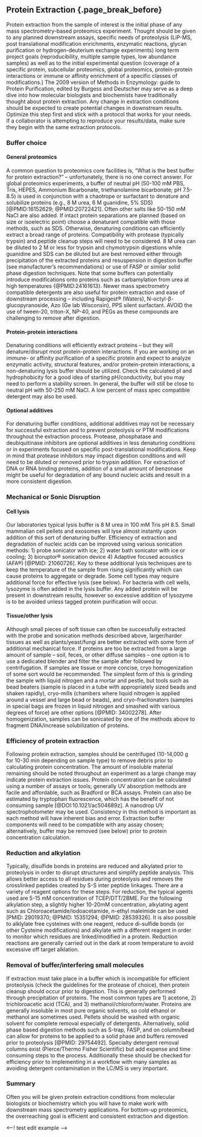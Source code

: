 ## Protein Extraction {.page_break_before}

Protein extraction from the sample of interest is the initial phase of any mass spectrometry-based proteomics experiment. 
Thought should be given to any planned downstream assays, specific needs of proteolysis (LiP-MS, post translational modification enrichments, enzymatic reactions, glycan purification or hydrogen-deuterium exchange experiments) long term project goals (reproducibility, multiple sample types, low abundance samples) as well as to the initial experimental question (coverage of a specific protein, subcellular proteomics, global proteomics, protein-protein interactions or immune or affinity enrichment of a specific classes of modifications.) 
The 2009 version of Methods in Enzymology: guide to Protein Purification, edited by Burgess and Deutscher may serve as a deep dive into how molecular biologists and biochemists have traditionally thought about protein extraction. 
Any change in extraction conditions should be expected to create potential changes in downstream results. 
Optimize this step first and stick with a protocol that works for your needs. 
If a collaborator is attempting to reproduce your results/data, make sure they begin with the same extraction protocols. 

### Buffer choice 
#### General proteomics 

A common question to proteomics core facilities is, “What is the best buffer for protein extraction?” – unfortunately, there is no one correct answer. 
For global proteomics experiments, a buffer of neutral pH (50-100 mM PBS, Tris, HEPES, Ammonium Bicarbonate, triethanolamine bicarbonate; pH 7.5-8.5) is used in conjunction with a chaotrope or surfactant to denature and solubilize proteins (e.g., 8 M urea, 6 M guanidine, 5% SDS) [@PMID:16152629; @PMID:20722421]. 
Often other salts like 50-150 mM NaCl are also added. 
If intact protein separations are planned (based on size or isoelectric point) choose a denaturant compatible with those methods, such as SDS. 
Otherwise, denaturing conditions can efficiently extract a broad range of proteins. 
Compatibility with protease (typically trypsin) and peptide cleanup steps will need to be considered. 
8 M urea can be diluted to 2 M or less for trypsin and chymotrypsin digestions while guanidine and SDS can be diluted but are best removed either through precipitation of the extracted proteins and resuspension in digestion buffer (see manufacturer’s recommendations) or use of FASP or similar solid phase digestion techniques. 
Note that some buffers can potentially introduce modifications onto proteins such as carbamylation from urea at high temperatures {@PMID:24161613}. 
Newer mass spectrometry compatible detergents are also useful for protein extraction and ease of downstream processing – including Rapigest® (Waters), N-octyl-β-glucopyranoside, Azo (Ge lab Wisconsin), PPS silent surfactant. 
AVOID the use of tween-20, triton-X, NP-40, and PEGs as these compounds are challenging to remove after digestion. 

#### Protein-protein interactions 
Denaturing conditions will efficiently extract proteins – but they will denature/disrupt most protein-protein interactions. 
If you are working on an immune- or affinity purification of a specific protein and expect to analyze enzymatic activity, structural features, and/or protein-protein interactions, a non-denaturing lysis buffer should be utilized. 
Check the calculated pI and hydrophobicity for a good idea of starting pH/conductivity, but you may need to perform a stability screen. 
In general, the buffer will still be close to neutral pH with 50-250 mM NaCl. 
A low percent of mass spec compatible detergent may also be used.

#### Optional additives 
For denaturing buffer conditions, additional additives may not be necessary for successful extraction and to prevent proteolysis or PTM modifications throughout the extraction process. 
Protease, phosphatase and deubiquitinase inhibitors are optional additives in less denaturing conditions or in experiments focused on specific post-translational modifications. 
Keep in mind that protease inhibitors may impact digestion conditions and will need to be diluted or removed prior to trypsin addition. 
For extraction of DNA or RNA binding proteins, addition of a small amount of benzonase might be useful for degradation of any bound nucleic acids and result in a more consistent digestion.

### Mechanical or Sonic Disruption 
#### Cell lysis 
Our laboratories typical lysis buffer is 8 M urea in 100 mM Tris pH 8.5. 
Small mammalian cell pellets and exosomes will lyse almost instantly upon addition of this sort of denaturing buffer. 
Efficiency of extraction and degradation of nucleic acids can be improved using various sonication methods: 1) probe sonicator with ice; 2) water bath sonicator with ice or cooling; 3) bioruptor® sonication device 4) Adaptive focused acoustics (AFA®) [@PMID: 21060726]. 
Key to these additional lysis techniques are to keep the temperature of the sample from rising significantly which can cause proteins to aggregate or degrade. 
Some cell types may require additional force for effective lysis (see below). 
For bacteria with cell wells, lysozyme is often added in the lysis buffer. 
Any added protein will be present in downstream results, however so excessive addition of lysozyme is to be avoided unless tagged protein purification will occur. 

#### Tissue/other lysis 
Although small pieces of soft tissue can often be successfully extracted with the probe and sonication methods described above, larger/harder tissues as well as plants/yeast/fungi are better extracted with some form of additional mechanical force. 
If proteins are too be extracted from a large amount of sample – soil, feces, or other diffuse samples – one option is to use a dedicated blender and filter the sample after followed by centrifugation. 
If samples are tissue or more concise, cryo homogenization of some sort would be recommended. 
The simplest form of this is grinding the sample with liquid nitrogen and a mortar and pestle, but tools such as bead beaters (sample is placed in a tube with appropriately sized beads and shaken rapidly), cryo-mills (chambers where liquid nitrogen is applied around a vessel and large bead or beads), and cryo-fractionators (samples in special bags are frozen in liquid nitrogen and smashed with various degrees of force) are other options [@PMID: 34002278]. 
After homogenization, samples can be sonicated by one of the methods above to fragment DNA/increase solubilization of proteins. 

### Efficiency of protein extraction 
Following protein extraction, samples should be centrifuged (10-14,000 g for 10-30 min depending on sample type) to remove debris prior to calculating protein concentration. 
The amount of insoluble material remaining should be noted throughout an experiment as a large change may indicate protein extraction issues. 
Protein concentration can be calculated using a number of assays or tools; generally UV absorption methods are facile and affordable, such as Bradford or BCA assays. 
Protein can also be estimated by tryptophan fluorescence, which has the benefit of not consuming sample [@DOI:10.1021/ac504689z].
A nanodrop UV spectrophotometer may be used. Consistency in this method is important as each method will have inherent bias and error. 
Extraction buffer components will need to be compatible with any assay chosen; alternatively, buffer may be removed (see below) prior to protein concentration calculation.

### Reduction and alkylation 
Typically, disulfide bonds in proteins are reduced and alkylated prior to proteolysis in order to disrupt structures and simplify peptide analysis. 
This allows better access to all residues during proteolysis and removes the crosslinked peptides created by S-S inter peptide linkages. 
There are a variety of reagent options for these steps. 
For reduction, the typical agents used are 5-15 mM concentration of TCEP/DTT/2BME. 
For the following alkylation step, a slightly higher 10-20mM concentration, alkylating agent such as Chloroacetamide/iodoacetamide, n-ethyl maleimide can be used [PMID: 29019370; @PMID: 15351294; @PMID: 28539326]. 
It is also possible to alklylate free cysteines with one reagent, reduce di-sulfide bonds (or other Cysteine modifications) and alkylate with a different reagent in order to monitor which residues are linked/modified in a protein. 
Reduction reactions are generally carried out in the dark at room temperature to avoid excessive off target alklation.

### Removal of buffer/interfering small molecules
If extraction must take place in a buffer which is incompatible for efficient proteolysis (check the guidelines for the protease of choice), then protein cleanup should occur prior to digestion. 
This is generally performed through precipitation of proteins. 
The most common types are 1) acetone, 2) trichloroacetic acid (TCA), and 3) methanol/chloroform/water. 
Proteins are generally insoluble in most pure organic solvents, so cold ethanol or methanol are sometimes used. 
Pellets should be washed with organic solvent for complete removal especially of detergents. 
Alternatively, solid phase based digestion methods such as S-trap, FASP, and on column/bead can allow for proteins to be applied to a solid phase and buffers removed prior to proteolysis [@PMID: 29754492]. 
Specialty detergent removal columns exist (Pierce/Thermo Fisher Scientific) but add expense and time consuming steps to the process. 
Additionally these should be checked for efficiency prior to implementing in a workflow with many samples as avoiding detergent contamination in the LC/MS is very important. 

### Summary 
Often you will be given protein extraction conditions from molecular biologists or biochemistry which you will have to make work with downstream mass spectrometry applications. 
For bottom-up proteomics, the overreaching goal is efficient and consistent extraction and digestion.

<--! test edit example -->
